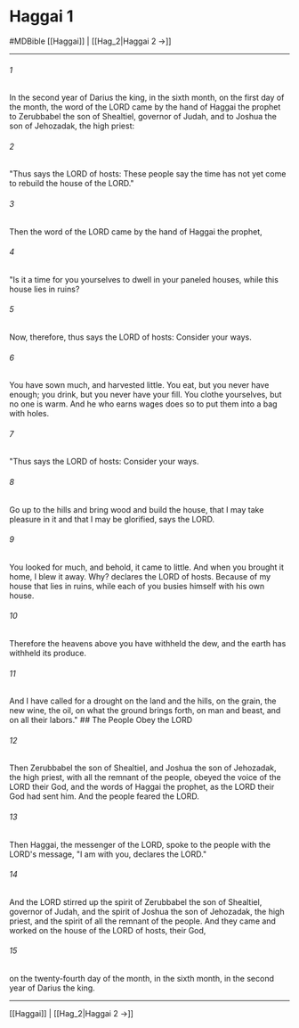 # Haggai 1
#MDBible
[[Haggai]] | [[Hag_2|Haggai 2 →]]

***

###### 1 

In the second year of Darius the king, in the sixth month, on the first day of the month, the word of the LORD came by the hand of Haggai the prophet to Zerubbabel the son of Shealtiel, governor of Judah, and to Joshua the son of Jehozadak, the high priest: 

###### 2 

"Thus says the LORD of hosts: These people say the time has not yet come to rebuild the house of the LORD." 

###### 3 

Then the word of the LORD came by the hand of Haggai the prophet, 

###### 4 

"Is it a time for you yourselves to dwell in your paneled houses, while this house lies in ruins? 

###### 5 

Now, therefore, thus says the LORD of hosts: Consider your ways. 

###### 6 

You have sown much, and harvested little. You eat, but you never have enough; you drink, but you never have your fill. You clothe yourselves, but no one is warm. And he who earns wages does so to put them into a bag with holes. 

###### 7 

"Thus says the LORD of hosts: Consider your ways. 

###### 8 

Go up to the hills and bring wood and build the house, that I may take pleasure in it and that I may be glorified, says the LORD. 

###### 9 

You looked for much, and behold, it came to little. And when you brought it home, I blew it away. Why? declares the LORD of hosts. Because of my house that lies in ruins, while each of you busies himself with his own house. 

###### 10 

Therefore the heavens above you have withheld the dew, and the earth has withheld its produce. 

###### 11 

And I have called for a drought on the land and the hills, on the grain, the new wine, the oil, on what the ground brings forth, on man and beast, and on all their labors." ## The People Obey the LORD 

###### 12 

Then Zerubbabel the son of Shealtiel, and Joshua the son of Jehozadak, the high priest, with all the remnant of the people, obeyed the voice of the LORD their God, and the words of Haggai the prophet, as the LORD their God had sent him. And the people feared the LORD. 

###### 13 

Then Haggai, the messenger of the LORD, spoke to the people with the LORD's message, "I am with you, declares the LORD." 

###### 14 

And the LORD stirred up the spirit of Zerubbabel the son of Shealtiel, governor of Judah, and the spirit of Joshua the son of Jehozadak, the high priest, and the spirit of all the remnant of the people. And they came and worked on the house of the LORD of hosts, their God, 

###### 15 

on the twenty-fourth day of the month, in the sixth month, in the second year of Darius the king. 

***

[[Haggai]] | [[Hag_2|Haggai 2 →]]
